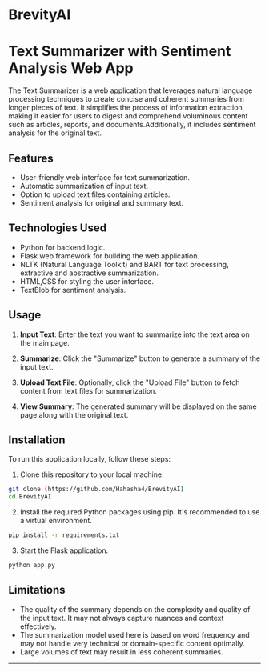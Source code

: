 # BrevityAI

# Text Summarizer with Sentiment Analysis Web App

The Text Summarizer is a web application that leverages natural language processing techniques to create concise and coherent summaries from longer pieces of text. It simplifies the process of information extraction, making it easier for users to digest and comprehend voluminous content such as articles, reports, and documents.Additionally, it includes sentiment analysis for the original text.

## Features

- User-friendly web interface for text summarization.
- Automatic summarization of input text.
- Option to upload text files containing articles.
- Sentiment analysis for original and summary text.

## Technologies Used

- Python for backend logic.
- Flask web framework for building the web application.
- NLTK (Natural Language Toolkit) and BART for text processing, extractive and abstractive summarization.
- HTML,CSS for styling the user interface.
- TextBlob for sentiment analysis.

## Usage

1. **Input Text**: Enter the text you want to summarize into the text area on the main page.

2. **Summarize**: Click the "Summarize" button to generate a summary of the input text.

3. **Upload Text File**: Optionally, click the "Upload File" button to fetch content from text files for summarization.

4. **View Summary**: The generated summary will be displayed on the same page along with the original text.

## Installation

To run this application locally, follow these steps:

1. Clone this repository to your local machine.

```bash
git clone (https://github.com/Hahasha4/BrevityAI)
cd BrevityAI
```
2. Install the required Python packages using pip. It's recommended to use a virtual environment.

```bash
pip install -r requirements.txt
```

3. Start the Flask application.

```bash
python app.py
```
## Limitations
- The quality of the summary depends on the complexity and quality of the input text. It may not always capture nuances and context effectively.
- The summarization model used here is based on word frequency and may not handle very technical or domain-specific content optimally.
- Large volumes of text may result in less coherent summaries.
---

